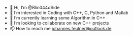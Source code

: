 - 👋 Hi, I’m @Blin044dSide
- 👀 I’m interested in Coding with C++, C, Python and Matlab
- 🌱 I’m currently learning some Algorithm in C++
- 💞️ I’m looking to collaborate on new C++ projects
- 📫 How to reach me johannes.feulner@outlook.de

<!---
Blin044dSide/Blin044dSide is a ✨ special ✨ repository because its `README.md` (this file) appears on your GitHub profile.
You can click the Preview link to take a look at your changes.
--->
